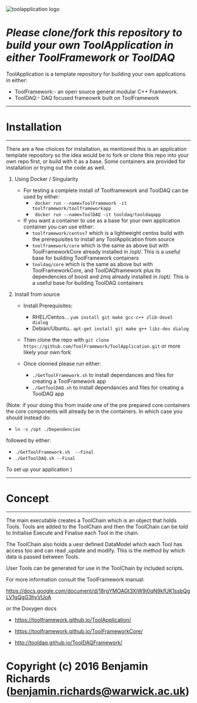 ![toolapplication logo](https://user-images.githubusercontent.com/14093889/147496518-f3751cd6-0c57-4dd1-8517-3a02b61e59f5.png)

# ***Please clone/fork this repository to build your own ToolApplication in either ToolFramework or ToolDAQ***

ToolApplication is a template repository for building your own applications in either: 

  - ToolFramework:- an open source general modular C++ Framework.
  - ToolDAQ:- DAQ focused frameowrk built on ToolFramework


****************************
# Installation
****************************

There are a few choices for installation, as mentioned this is an application template repository so the idea would be to fork or clone this repo into your own repo first, or build with it as a base. Some containers are provided for installation or trying out the code as well.

1. Using Docker / Singularity

   - For testing a complete install of Toolframework and ToolDAQ can be used by either:
     - ``` docker run --name=ToolFramework -it toolframework/toolframeworkapp```
     - ``` docker run --name=ToolDAQ -it tooldaq/tooldaqapp```
   - If you want a container to use as a base for your own application container you can use either:
     - ```toolframework/centos7``` which is a lightweight centos build with the prerequisites to install any ToolApplication from source
     - ```toolframework/core``` which is the same as above but with ToolFrameworkCore already installed in /opt/. This is a useful base for building ToolFramework containers
     - ```tooldaq/core``` which is the same as above but with ToolFrameworkCore, and ToolDAQframework plus its dependencies of boost and zmq already installed in /opt/. This is a useful base for building ToolDAQ containers


2. Install from source

   - Install Prerequisites: 
     - RHEL/Centos... ``` yum install git make gcc-c++ zlib-devel dialog ```
     - Debian/Ubuntu.. ``` apt-get install git make g++ libz-dev dialog ```

   - Then clone the repo with ```git clone https://github.com/ToolFramework/ToolApplication.git``` or more likely your own fork

   - Once clonned please run either:

     - ```./GetToolFramework.sh``` to install dependances and files for creating a ToolFramework app
     - ```./GetToolDAQ.sh``` to install dependances and files for creating a ToolDAQ app

(Note: if your doing this from inside one of the pre prepared core containers the core components will already be in the containers. In which case you should instead do:

 - ```ln -s /opt ./Dependencies```

followed by either:

 - ```./GetToolFramework.sh  --Final```
 - ```./GetToolDAQ.sh --Final```

To set up your application )



****************************
# Concept
****************************

The main executable creates a ToolChain which is an object that holds Tools. Tools are added to the ToolChain and then the ToolChain can be told to Initialise Execute and Finalise each Tool in the chain.

The ToolChain also holds a uesr defined DataModel which each Tool has access too and can read ,update and modify. This is the method by which data is passed between Tools.

User Tools can be generated for use in the ToolChain by included scripts.

For more information consult the ToolFramework manual:

https://docs.google.com/document/d/18rgYMOAGt3XiW9i0qN9kfUK1ssbQgLV1gQgG3hyVUoA

or the Doxygen docs

- https://toolframework.github.io/ToolApplication/

- https://toolframework.github.io/ToolFrameworkCore/

- http://tooldaq.github.io/ToolDAQFramework/

Copyright (c) 2016 Benjamin Richards (benjamin.richards@warwick.ac.uk)
=======


